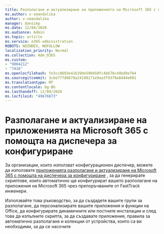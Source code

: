 ```yaml
---
title: Разполагане и актуализиране на приложенията на Microsoft 365 с помощта на диспечера за конфигуриране
ms.author: v-smandalika
author: v-smandalika
manager: dansimp
ms.date: 12/04/2020
ms.audience: Admin
ms.topic: article
ms.service: o365-administration
ROBOTS: NOINDEX, NOFOLLOW
localization_priority: Normal
ms.collection: Adm_O365
ms.custom:
- "9004212"
- "7416"
ms.openlocfilehash: fe3cc8693e41639de590450fc4b678c44bd9e784
ms.sourcegitcommit: 3c6e777d6679a24108171e9aa3f9379a8d44e001
ms.translationtype: MT
ms.contentlocale: bg-BG
ms.lasthandoff: 12/09/2020
ms.locfileid: "49676873"
---
```

# <a name="deploy-and-update-microsoft-365-apps-with-configuration-manager-advisor"></a>Разполагане и актуализиране на приложенията на Microsoft 365 с помощта на диспечера за конфигуриране

За организации, които използват конфигурационен диспечер, можете да използвате [приложенията разполагане и актуализиране на Microsoft 365 с помощта на диспечера за конфигуриране](https://admin.microsoft.com/adminportal/home#/oppinstall) , за да генерирате скриптове, които автоматично ще конфигурират вашето разполагане на приложения на Microsoft 365 чрез препоръчваните от FastTrack инженери.

Използвайте това ръководство, за да създадете вашите групи за разполагане, да персонализирате вашите приложения и функции на Office, да конфигурирате динамичните или постните инсталации и след това да изпълните скрипта, за да създавате приложения, правила за автоматично разполагане и колекции от устройства, които са ви необходими, за да се насочите
